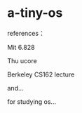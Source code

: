 # a-tiny-os

references：

Mit 6.828

Thu ucore

Berkeley CS162 lecture

and...

for studying os...


